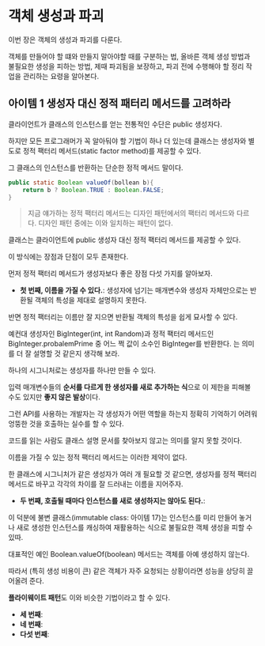 # 객체 생성과 파괴

이번 장은 객체의 생성과 파괴를 다룬다.

객체를 만들어야 할 떄와 만들지 말아야할 때를 구분하는 법, 올바른 객체 생성 방법과 불필요한 생성을 피하는 방법, 제때 파괴됨을 보장하고, 파괴 전에 수행해야 할 정리 작업을 관리하는 요령을 알아본다.

## 아이템 1 생성자 대신 정적 패터리 메서드를 고려하라

클라이언트가 클래스의 인스턴스를 얻는 전통적인 수단은 public 생성자다.

하지만 모든 프로그래머가 꼭 알아둬야 할 기법이 하나 더 있는데 클래스는 생성자와 별도로 정적 팩터리 메서드(static factor method)를 제공할 수 있다.

그 클래스의 인스턴스를 반환하는 단순한 정적 메서드 말이다.

```java
public static Boolean valueOf(bollean b){
    return b ? Boolean.TRUE : Boolean.FALSE;
}
```

> 지금 얘가하는 정적 팩터리 메서드는 디자인 패턴에서의 팩터리 메서드와 다르다. 디자인 패턴 중에는 이와 일치하는 패턴이 없다.

클래스는 클라이언트에 public 생성자 대신 정적 팩터리 메서드를 제공할 수 있다.

이 방식에는 장점과 단점이 모두 존재한다.

먼저 정적 팩터리 메서드가 생성자보다 좋은 장점 다섯 가지를 알아보자.

- **첫 번째, 이름을 가질 수 있다.**:
  생성자에 넘기는 매개변수와 생성자 자체만으로는 반환될 객체의 특성을 제대로 설명하지 못한다.

반면 정적 팩터리는 이름만 잘 지으면 반환될 객체의 특성을 쉽게 묘사할 수 있다.

예컨대 생성자인 BigInteger(int, int Random)과 정적 팩터리 메서드인 BigInteger.probalemPrime 중 어느 쩍 값이 소수인 BigInteger를 반환한다.
는 의미를 더 잘 설명할 것 같은지 생각해 보라.

하나의 시그니처로는 생성자를 하나만 만들 수 있다.

입력 매개변수들의 **순서를 다르게 한 생성자를 새로 추가하는 식**으로 이 제한을 피해볼 수도 있지만 **좋지 않은 발상**이다.

그런 API를 사용하는 개발자는 각 생성자가 어떤 역할을 하는지 정확히 기억하기 어려워 엉뚱한 것을 호출하는 실수를 할 수 있다.

코드를 읽는 사람도 클래스 설명 문서를 찾아보지 않고는 의미를 알지 못할 것이다.

이름을 가질 수 있는 정적 팩터리 메서드는 이러한 제약이 없다.

한 클래스에 시그니처가 같은 생성자가 여러 개 필요할 것 같으면, 생성자를 정적 팩터리 메서드로 바꾸고 각각의 차이를 잘 드러내는 이름을 지어주자.

- **두 번째, 호출될 때마다 인스턴스를 새로 생성하지는 않아도 된다.**:

이 덕분에 불변 클래스(immutable class: 아이템 17)는 인스턴스를 미리 만들어 놓거나 새로 생성한 인스턴스를 캐싱하여 재활용하는 식으로 불필요한 객체 생성을 피할 수 있따.

대표적인 예인 Boolean.valueOf(boolean) 메서드는 객체를 아예 생성하지 않는다.

따라서 (특히 생성 비용이 큰) 같은 객체가 자주 요청되는 상황이라면 성능을 상당히 끌어올려 준다.

**플라이웨이트 패턴**도 이와 비슷한 기법이라고 할 수 있다.

- **세 번째**:
- **네 번째**:
- **다섯 번째**:
